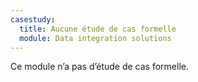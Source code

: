 ```yaml
---
casestudy:
  title: Aucune étude de cas formelle
  module: Data integration solutions
---
```

Ce module n’a pas d’étude de cas formelle. 
